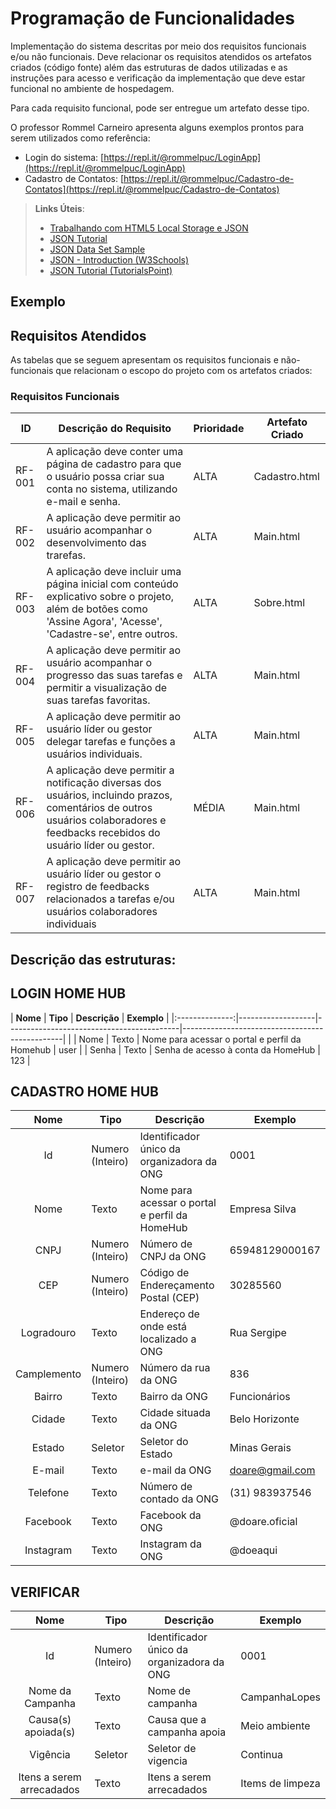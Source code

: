 # Programação de Funcionalidades

Implementação do sistema descritas por meio dos requisitos funcionais e/ou não funcionais. Deve relacionar os requisitos atendidos os artefatos criados (código fonte) além das estruturas de dados utilizadas e as instruções para acesso e verificação da implementação que deve estar funcional no ambiente de hospedagem.

Para cada requisito funcional, pode ser entregue um artefato desse tipo.

O professor Rommel Carneiro apresenta alguns exemplos prontos para serem utilizados como referência:
- Login do sistema: [https://repl.it/@rommelpuc/LoginApp](https://repl.it/@rommelpuc/LoginApp) 
- Cadastro de Contatos: [https://repl.it/@rommelpuc/Cadastro-de-Contatos](https://repl.it/@rommelpuc/Cadastro-de-Contatos)


> **Links Úteis**:
>
> - [Trabalhando com HTML5 Local Storage e JSON](https://www.devmedia.com.br/trabalhando-com-html5-local-storage-e-json/29045)
> - [JSON Tutorial](https://www.w3resource.com/JSON)
> - [JSON Data Set Sample](https://opensource.adobe.com/Spry/samples/data_region/JSONDataSetSample.html)
> - [JSON - Introduction (W3Schools)](https://www.w3schools.com/js/js_json_intro.asp)
> - [JSON Tutorial (TutorialsPoint)](https://www.tutorialspoint.com/json/index.htm)

## Exemplo

## Requisitos Atendidos

As tabelas que se seguem apresentam os requisitos funcionais e não-funcionais que relacionam o escopo do projeto com os artefatos criados:

### Requisitos Funcionais
|ID    | Descrição do Requisito | Prioridade | Artefato Criado |
|------|------------------------|------------|-----------------|
|RF-001| A aplicação deve conter uma página de cadastro para que o usuário possa criar sua conta no sistema, utilizando e-mail e senha. | ALTA | Cadastro.html |
|RF-002| A aplicação deve permitir ao usuário  acompanhar o desenvolvimento das trarefas. | ALTA | Main.html |
|RF-003| A aplicação deve incluir uma página inicial com conteúdo explicativo sobre o projeto, além de botões como 'Assine Agora', 'Acesse', 'Cadastre-se', entre outros. | ALTA | Sobre.html |
|RF-004| A aplicação deve permitir ao usuário acompanhar o progresso das suas tarefas e permitir a visualização de suas tarefas favoritas. | ALTA | Main.html |
|RF-005| A aplicação deve permitir ao usuário líder ou gestor delegar tarefas e funções a usuários individuais. | ALTA | Main.html |
|RF-006| A aplicação deve permitir a notificação diversas dos usuários, incluindo prazos, comentários de outros usuários colaboradores e feedbacks recebidos do usuário líder ou gestor. | MÉDIA | Main.html |
|RF-007| A aplicação deve permitir ao usuário líder ou gestor o registro de feedbacks relacionados a tarefas e/ou usuários colaboradores individuais | ALTA | Main.html |


## Descrição das estruturas:

## LOGIN HOME HUB
|  **Nome**      | **Tipo**          | **Descrição**                             | **Exemplo**                                    |
|:--------------:|-------------------|-------------------------------------------|------------------------------------------------|                                          |
| Nome         | Texto             | Nome para acessar o portal e perfil da Homehub                         | user                                |
| Senha       | Texto             | Senha de acesso à conta da HomeHub                     | 123                            |

## CADASTRO HOME HUB
|  **Nome**      | **Tipo**          | **Descrição**                             | **Exemplo**                                    |
|:--------------:|-------------------|-------------------------------------------|------------------------------------------------|
| Id             | Numero (Inteiro)  | Identificador único da organizadora da ONG            | 0001                                              |
| Nome         | Texto             | Nome para acessar o portal e perfil da HomeHub                         | Empresa Silva                                   |
| CNPJ       | Numero (Inteiro)             | Número de CNPJ da ONG                       | 65948129000167                            |
| CEP       | Numero (Inteiro)             | Código de Endereçamento Postal (CEP)                       | 30285560                            |
| Logradouro       | Texto             | Endereço de onde está localizado a ONG                       | Rua Sergipe                            |
| Camplemento       | Numero (Inteiro)             | Número da rua da ONG                       | 836                            |
| Bairro       | Texto             | Bairro da ONG                       | Funcionários                            |
| Cidade       | Texto             | Cidade situada da ONG                       | Belo Horizonte                            |
| Estado       | Seletor             | Seletor do Estado                       | Minas Gerais                             |
| E-mail       | Texto             | e-mail da ONG                       | doare@gmail.com                            |
| Telefone       | Texto             | Número de contado da ONG                       | (31) 983937546                            |
| Facebook       | Texto             | Facebook da ONG                       | @doare.oficial                            |
| Instagram       | Texto             | Instagram da ONG                       | @doeaqui                            |

## VERIFICAR
|  **Nome**      | **Tipo**          | **Descrição**                             | **Exemplo**                                    |
|:--------------:|-------------------|-------------------------------------------|------------------------------------------------|
| Id             | Numero (Inteiro)  | Identificador único da organizadora da ONG            | 0001                                              |
| Nome da Campanha    | Texto             | Nome de campanha                         | CampanhaLopes                                   |
| Causa(s) apoiada(s)       | Texto             | Causa que a campanha apoia                      | Meio ambiente                          |
| Vigência       | Seletor             | Seletor de vigencia                       | Continua                           | 
| Itens a serem arrecadados       | Texto             | Itens a serem arrecadados                        | Items de limpeza                             |       |

